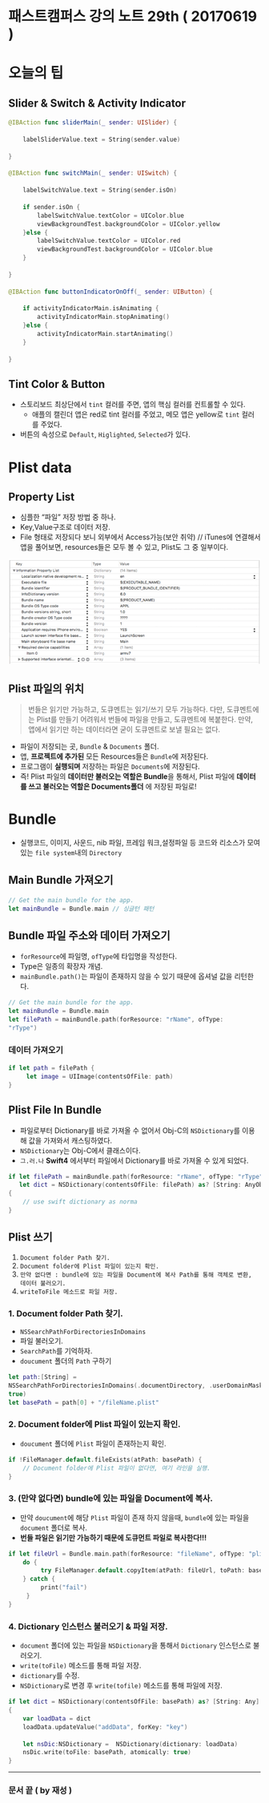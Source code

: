 # 패스트캠퍼스 강의 노트 29th ( 20170619 )

# 오늘의 팁

## Slider & Switch & Activity Indicator

```swift
@IBAction func sliderMain(_ sender: UISlider) {
    
    labelSliderValue.text = String(sender.value)

}
    
@IBAction func switchMain(_ sender: UISwitch) {
    
    labelSwitchValue.text = String(sender.isOn)
    
    if sender.isOn {
        labelSwitchValue.textColor = UIColor.blue
        viewBackgroundTest.backgroundColor = UIColor.yellow
    }else {
        labelSwitchValue.textColor = UIColor.red
        viewBackgroundTest.backgroundColor = UIColor.blue
    }
    
}

@IBAction func buttonIndicatorOnOff(_ sender: UIButton) {
    
    if activityIndicatorMain.isAnimating {
        activityIndicatorMain.stopAnimating()
    }else {
        activityIndicatorMain.startAnimating()
    }
    
}
```

## Tint Color & Button
 - 스토리보드 최상단에서 `tint` 컬러를 주면, 앱의 핵심 컬러를 컨트롤할 수 있다.
	 - 애플의 캘린더 앱은 red로 tint 컬러를 주었고, 메모 앱은 yellow로 `tint` 컬러를 주었다.
 - 버튼의 속성으로 `Default`, `Higlighted`, `Selected`가 있다.


# Plist data

## Property List
 - 심플한 “파일” 저장 방법 중 하나.
 - Key,Value구조로 데이터 저장.
 - File 형태로 저장되다 보니 외부에서 Access가능(보안 취약) // iTunes에 연결해서 앱을 풀어보면, resources들은 모두 볼 수 있고, Plist도 그 중 일부이다.

![plist.png](plist.png)

## Plist 파일의 위치
> 번들은 읽기만 가능하고, 도큐멘트는 읽기/쓰기 모두 가능하다.
> 다만, 도큐멘트에는 Plist를 만들기 어려워서 번들에 파일을 만들고, 도큐멘트에 복붙한다.
> 만약, 앱에서 읽기만 하는 데이터라면 굳이 도큐멘트로 보낼 필요는 없다.

 - 파일이 저장되는 곳, `Bundle` & `Documents` 폴더.
 - 앱, **프로젝트에 추가된** 모든 Resources들은 `Bundle`에 저장된다.
 - 프로그램이 **실행되며** 저장하는 파일은 `Documents`에 저장된다.
 - 즉! Plist 파일의 **데이터만 불러오는 역할은 Bundle**을 통해서, Plist 파일에 **데이터를 쓰고 불러오는 역할은 Documents폴더** 에 저장된 파일로!


# Bundle
 - 실행코드, 이미지, 사운드, nib 파일, 프레임 워크,설정파일 등 코드와 리소스가 모여있는 `file system`내의 `Directory`

## Main Bundle 가져오기

```swift
// Get the main bundle for the app.
let mainBundle = Bundle.main // 싱글턴 패턴
```

## Bundle 파일 주소와 데이터 가져오기
 - `forResource`에 파일명, `ofType`에 타입명을 작성한다.
 - Type은 일종의 확장자 개념.
 - `mainBundle.path()`는 파일이 존재하지 않을 수 있기 때문에 옵셔널 값을 리턴한다.

```swift
// Get the main bundle for the app.
let mainBundle = Bundle.main
let filePath = mainBundle.path(forResource: "rName", ofType:
"rType")
```

### 데이터 가져오기

```swift
if let path = filePath {
     let image = UIImage(contentsOfFile: path)
}
```

## Plist File In Bundle
 - 파일로부터 Dictionary를 바로 가져올 수 없어서 Obj-C의 `NSDictionary`를 이용해 값을 가져와서 캐스팅하였다.
 - `NSDictionary`는 Obj-C에서 클래스이다.
 - `그.러.나` **Swift4** 에서부터 파일에서 Dictionary를 바로 가져올 수 있게 되었다.

```swift
if let filePath = mainBundle.path(forResource: "rName", ofType: "rType"),
   let dict = NSDictionary(contentsOfFile: filePath) as? [String: AnyObject]
{
	// use swift dictionary as norma
}
```

## Plist 쓰기

1. `Document folder Path 찾기.`
2. `Document folder에 Plist 파일이 있는지 확인.`
3. `만약 없다면 : bundle에 있는 파일을 Document에 복사 Path를 통해 객체로 변환, 데이터 불러오기.`
4. `writeToFile 메소드로 파일 저장.`


### 1. Document folder Path 찾기.
 - `NSSearchPathForDirectoriesInDomains`
 - 파일 불러오기.
 - `SearchPath`를 기억하자.
 - `doucument` 폴더의 `Path` 구하기

```swift
let path:[String] =
NSSearchPathForDirectoriesInDomains(.documentDirectory, .userDomainMask,
true)
let basePath = path[0] + "/fileName.plist"
```

### 2. Document folder에 Plist 파일이 있는지 확인.
- `doucument` 폴더에 `Plist` 파일이 존재하는지 확인.

```swift
if !FileManager.default.fileExists(atPath: basePath) {
	// Document folder에 Plist 파일이 없다면, 여기 라인을 실행.
}
```

### 3. (만약 없다면) bundle에 있는 파일을 Document에 복사.
- 만약 `doucument`에 해당 `Plist` 파일이 존재 하지 않을때, `bundle`에 있는 파일을 `document` 폴더로 복사.
- **번들 파일은 읽기만 가능하기 때문에 도큐먼트 파일로 복사한다!!!**

```swift
if let fileUrl = Bundle.main.path(forResource: "fileName", ofType: "plist") {
    do {
         try FileManager.default.copyItem(atPath: fileUrl, toPath: basePath)
    } catch {
         print("fail")
	 }
}
```

### 4. Dictionary 인스턴스 불러오기 & 파일 저장.
 - `document` 폴더에 있는 파일을 `NSDictionary`을 통해서 `Dictionary` 인스턴스로 불러오기.
 - `write(toFile)` 메소드를 통해 파일 저장.
 - `dictionary`를 수정.
 - `NSDictionary`로 변경 후 `write(tofile)` 메소드를 통해 파일에 저장.

```swift
if let dict = NSDictionary(contentsOfFile: basePath) as? [String: Any]
{
	var loadData = dict
	loadData.updateValue("addData", forKey: "key")
	
	let nsDic:NSDictionary =  NSDictionary(dictionary: loadData)
	nsDic.write(toFile: basePath, atomically: true)
}
```

---
### 문서 끝 ( by 재성 )